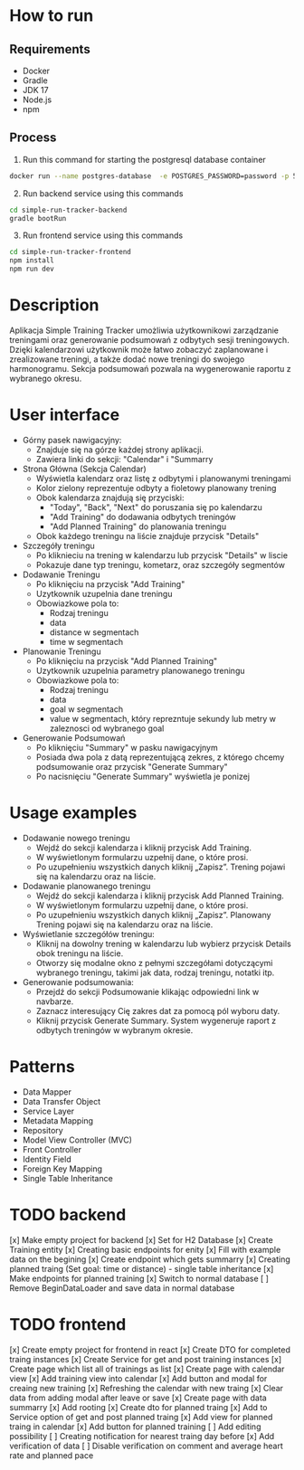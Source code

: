 # How to run
## Requirements
- Docker
- Gradle
- JDK 17
- Node.js
- npm
## Process
1. Run this command for starting the postgresql database container
```bash
docker run --name postgres-database  -e POSTGRES_PASSWORD=password -p 5432:5432 -d postgres
```
2. Run backend service using this commands
```bash
cd simple-run-tracker-backend
gradle bootRun
```

3. Run frontend service using this commands
```bash
cd simple-run-tracker-frontend
npm install
npm run dev
```

# Description
Aplikacja Simple Training Tracker umożliwia użytkownikowi zarządzanie treningami oraz generowanie podsumowań z odbytych sesji treningowych. Dzięki kalendarzowi użytkownik może łatwo zobaczyć zaplanowane i zrealizowane treningi, a także dodać nowe treningi do swojego harmonogramu. Sekcja podsumowań pozwala na wygenerowanie raportu z wybranego okresu.

# User interface
- Górny pasek nawigacyjny:
    - Znajduje się na górze każdej strony aplikacji.
    - Zawiera linki do sekcji: "Calendar" i "Summarry
- Strona Główna (Sekcja Calendar)
    - Wyświetla kalendarz oraz listę z odbytymi i planowanymi treningami
    - Kolor zielony reprezentuje odbyty a fioletowy planowany trening
    - Obok kalendarza znajdują się przyciski:
        - "Today", "Back", "Next" do poruszania się po kalendarzu
        - "Add Training" do dodawania odbytych treningów
        - "Add Planned Training" do planowania treningu
    - Obok każdego treningu na liście znajduje przycisk "Details" 
- Szczegóły treningu
    - Po kliknieciu na trening w kalendarzu lub przycisk "Details" w liscie
    - Pokazuje dane typ treningu, kometarz, oraz szczegóły segmentów
- Dodawanie Treningu
    - Po kliknięciu na przycisk "Add Training"
    - Uzytkownik uzupelnia dane treningu
    - Obowiazkowe pola to:
        - Rodzaj treningu
        - data
        - distance w segmentach
        - time w segmentach
- Planowanie Treningu
    - Po kliknięciu na przycisk "Add Planned Training"
    - Uzytkownik uzupelnia parametry planowanego treningu
    - Obowiazkowe pola to:
        - Rodzaj treningu
        - data
        - goal w segmentach
        - value w segmentach, który reprezntuje sekundy lub metry w zaleznosci od wybranego goal 
- Generowanie Podsumowań
    - Po kliknięciu "Summary" w pasku nawigacyjnym
    - Posiada dwa pola z datą reprezentującą zekres, z którego chcemy podsumowanie oraz przycisk "Generate Summary"
    - Po nacisnięciu "Generate Summary" wyświetla je ponizej

# Usage examples
- Dodawanie nowego treningu
    - Wejdź do sekcji kalendarza i kliknij przycisk Add Training.
    - W wyświetlonym formularzu uzpełnij dane, o które prosi.
    - Po uzupełnieniu wszystkich danych kliknij „Zapisz”. Trening pojawi się na kalendarzu oraz na liście.
- Dodawanie planowanego treningu
    - Wejdź do sekcji kalendarza i kliknij przycisk Add Planned Training.
    - W wyświetlonym formularzu uzpełnij dane, o które prosi.
    - Po uzupełnieniu wszystkich danych kliknij „Zapisz”. Planowany Trening pojawi się na kalendarzu oraz na liście. 
- Wyświetlanie szczegółów treningu:
    - Kliknij na dowolny trening w kalendarzu lub wybierz przycisk Details obok treningu na liście.
    - Otworzy się modalne okno z pełnymi szczegółami dotyczącymi wybranego treningu, takimi jak data, rodzaj treningu, notatki itp.
- Generowanie podsumowania:
    - Przejdź do sekcji Podsumowanie klikając odpowiedni link w navbarze.
    - Zaznacz interesujący Cię zakres dat za pomocą pól wyboru daty.
    - Kliknij przycisk Generate Summary. System wygeneruje raport z odbytych treningów w wybranym okresie.

# Patterns
- Data Mapper
- Data Transfer Object
- Service Layer
- Metadata Mapping
- Repository
- Model View Controller (MVC)
- Front Controller
- Identity Field
- Foreign Key Mapping
- Single Table Inheritance

# TODO backend
[x] Make empty project for backend
[x] Set for H2 Database
[x] Create Training entity
[x] Creating basic endpoints for enity
[x] Fill with example data on the begining
[x] Create endpoint which gets summarry
[x] Creating planned traing (Set goal: time or distance) - single table inheritance
[x] Make endpoints for planned training
[x] Switch to normal database
[ ] Remove BeginDataLoader and save data in normal database

# TODO frontend
[x] Create empty project for frontend in react
[x] Create DTO for completed traing instances
[x] Create Service for get and post training instances
[x] Create page which list all of trainings as list
[x] Create page with calendar view
[x] Add training view into calendar
[x] Add button and modal for creaing new training
[x] Refreshing the calendar with new traing
[x] Clear data from adding modal after leave or save
[x] Create page with data summarry
[x] Add rooting
[x] Create dto for planned traing
[x] Add to Service option of get and post planned traing
[x] Add view for planned traing in calendar
[x] Add button for planned training
[ ] Add editing possibility
[ ] Creating notification for nearest traing day before
[x] Add verification of data
[ ] Disable verification on comment and average heart rate and planned pace